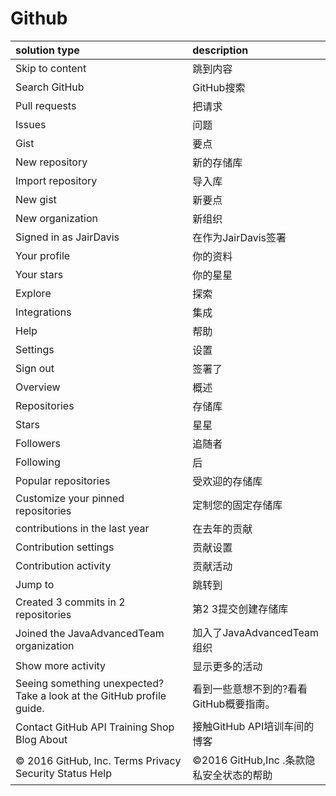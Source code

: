 # Github

| solution type | description |
| :-------------- | :------------ |
|	Skip to content 	|	跳到内容	|
|	Search GitHub	|	GitHub搜索	|
|	Pull requests	|	把请求	|
|	Issues	|	问题	|
|	Gist	|	要点	|
|	New repository	|	新的存储库	|
|	Import repository	|	导入库	|
|	New gist	|	新要点	|
|	New organization	|	新组织	|
|	Signed in as JairDavis	|	在作为JairDavis签署	|
|	Your profile	|	你的资料	|
|	Your stars	|	你的星星	|
|	Explore	|	探索	|
|	Integrations	|	集成	|
|	Help	|	帮助	|
|	Settings	|	设置	|
|	Sign out	|	签署了	|
|	Overview	|	概述	|
|	Repositories	|	存储库	|
|	Stars	|	星星	|
|	Followers 	|	追随者	|
|	Following 	|	后	|
|	Popular repositories 	|	受欢迎的存储库	|
|	Customize your pinned repositories	|	定制您的固定存储库	|
|	contributions in the last year	|	在去年的贡献	|
|	Contribution settings 	|	贡献设置	|
|	Contribution activity 	|	贡献活动	|
|	Jump to 	|	跳转到	|
|	Created 3 commits in 2 repositories	|	第2 3提交创建存储库	|
|	Joined the JavaAdvancedTeam organization	|	加入了JavaAdvancedTeam组织	|
|	Show more activity	|	显示更多的活动	|
|	Seeing something unexpected? Take a look at the GitHub profile guide.	|	看到一些意想不到的?看看GitHub概要指南。	|
|	Contact GitHub API Training Shop Blog About	|	接触GitHub API培训车间的博客	|
|	© 2016 GitHub, Inc. Terms Privacy Security Status Help	|	©2016 GitHub,Inc .条款隐私安全状态的帮助	|
